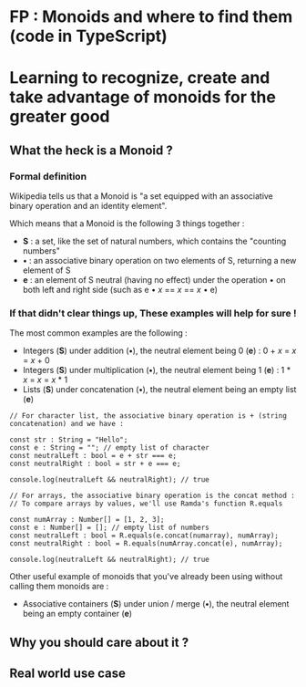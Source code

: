 # FP : Monoids and where to find them (code in TypeScript)
# Learning to recognize, create and take advantage of monoids for the greater good

## What the heck is a Monoid  ? 

### Formal definition

Wikipedia tells us that a Monoid is "a set equipped with an associative binary operation and an identity element".

Which means that a Monoid is the following 3 things together : 

- **S**  : a set, like the set of natural numbers, which contains the "counting numbers"
- **•**  : an associative binary operation on two elements of S, returning a new element of S
- **e**  : an element of S neutral (having no effect) under the operation • on both left and right side (such as e • *x* == *x* == *x* • e)

### If that didn't clear things up, These examples will help for sure ! 

The most common examples are the following : 

- Integers (**S**) under addition (**•**), the neutral element being 0 (**e**) : 0 + *x* = *x* = *x* + 0
- Integers (**S**) under multiplication (**•**), the neutral element being 1 (**e**) : 1 * *x* = *x* = *x* * 1
- Lists (**S**) under concatenation (**•**), the neutral element being an empty list (**e**)

```TS
// For character list, the associative binary operation is + (string concatenation) and we have : 

const str : String = "Hello";
const e : String = ""; // empty list of character
const neutralLeft : bool = e + str === e;
const neutralRight : bool = str + e === e;

console.log(neutralLeft && neutralRight); // true

// For arrays, the associative binary operation is the concat method :
// To compare arrays by values, we'll use Ramda's function R.equals

const numArray : Number[] = [1, 2, 3];
const e : Number[] = []; // empty list of numbers
const neutralLeft : bool = R.equals(e.concat(numarray), numArray);
const neutralRight : bool = R.equals(numArray.concat(e), numArray);

console.log(neutralLeft && neutralRight); // true
```

Other useful example of monoids that you've already been using without calling them monoids are : 

- Associative containers (**S**) under union / merge (**•**), the neutral element being an empty container (**e**)

## Why you should care about it ? 

## Real world use case
